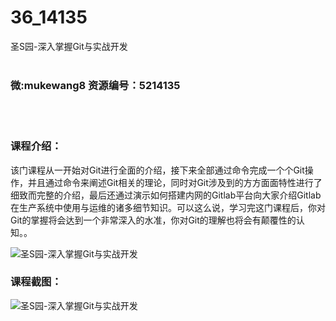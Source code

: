 # 36_14135
圣S园-深入掌握Git与实战开发
<br/></br>
<h3>微:mukewang8 资源编号：5214135</h3>
<br/></br>
<h3>课程介绍：</h3>
<p>该门课程从一开始对<a title="查看与 Git 相关的文章" target="_blank">Git</a>进行全面的介绍，接下来全部通过命令完成一个个Git操作，并且通过命令来阐述Git相关的理论，同时对Git涉及到的方方面面特性进行了细致而完整的介绍，最后还通过演示如何搭建内网的Gitlab平台向大家介绍Gitlab在生产系统中使用与运维的诸多细节知识。可以这么说，学习完这门课程后，你对Git的掌握将会达到一个非常深入的水准，你对Git的理解也将会有颠覆性的认知。。</p>
<p><img src="https://www.ko996.com/wp-content/uploads/img/2020/06/1-121.png" alt="圣S园-深入掌握Git与实战开发"></p>
<div class="info-desc">
<h3>课程截图：</h3>
<p><img src="https://www.ko996.com/wp-content/uploads/img/2020/06/2-135.png" alt="圣S园-深入掌握Git与实战开发"></p>


			
</div>
